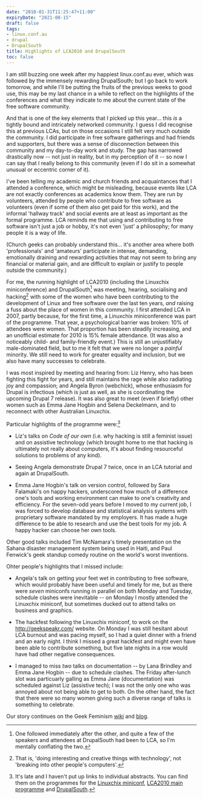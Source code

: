 ```yaml
---
date: "2010-01-31T11:25:47+11:00"
expiryDate: "2021-08-15"
draft: false
tags:
- linux.conf.au
- drupal
- DrupalSouth
title: Highlights of LCA2010 and DrupalSouth
toc: false
---
```


I am still buzzing one week after my happiest linux.conf.au ever, which was followed by the immensely rewarding DrupalSouth; but I go back to work tomorrow, and while I'll be putting the fruits of the previous weeks to good use, this may be my last chance in a while to reflect on the highlights of the conferences and what they indicate to me about the current state of the free software community.

And that is one of the key elements that I picked up this year... this _is_ a tightly bound and intricately networked community. I guess I did recognise this at previous LCAs, but on those occasions I still felt very much outside the community. I did participate in free software gatherings and had friends and supporters, but there was a sense of disconnection between this community and my day-to-day work and study. The gap has narrowed drastically now -- not just in reality, but in my perception of it -- so now I can say that I really belong to this community (even if I do sit in a somewhat unusual or eccentric corner of it).

I've been telling my academic and church friends and acquaintances that I attended a conference, which might be misleading, because events like LCA are not exactly conferences as academics know them. They are run by volunteers, attended by people who contribute to free software as volunteers (even if some of them also get paid for this work), and the informal 'hallway track' and social events are at least as important as the formal programme. LCA reminds me that using and contributing to free software isn't just a job or hobby, it's not even 'just' a philosophy; for many people it is a way of life.

(Church geeks can probably understand this... it's another area where both 'professionals' and 'amateurs' participate in intense, demanding, emotionally draining and rewarding activities that may not seem to bring any financial or material gain, and are difficult to explain or justify to people outside the community.)

For me, the running highlight of LCA2010 (including the Linuxchix miniconference) and DrupalSouth[^prog] was meeting, hearing, socialising and hacking[^hack] with some of the women who have been contributing to the development of Linux and free software over the last ten years, _and_ raising a fuss about the place of women in this community. I first attended LCA in 2007, partly because, for the first time, a Linuxchix miniconference was part of the programme. That year, a psychological barrier was broken: 10% of attendees were women. That proportion has been steadily increasing, and an unofficial estimate for 2010 is 15% female attendance. (It was also a noticeably child- and family-friendly event.) This is still an unjustifiably male-dominated field, but to me it felt that we were no longer a _painful_ minority. We still need to work for greater equality and inclusion, but we also have many successes to celebrate.

I was most inspired by meeting and hearing from: Liz Henry, who has been fighting this fight for years, and still maintains the rage while also radiating joy and compassion; and Angela Byron (webchick), whose enthusiasm for Drupal is infectious (which is just as well, as she is coordinating the upcoming Drupal 7 release). It was also great to meet (even if briefly) other women such as Emma Jane Hogbin and Selena Deckelmann, and to reconnect with other Australian Linuxchix.

Particular highlights of the programme were:[^links]

* Liz's talks on _Code of our own_ (i.e. why hacking is still a feminist issue) and on assistive technology (which brought home to me that hacking is ultimately not really about computers, it's about finding resourceful solutions to problems of any kind).

* Seeing Angela demonstrate Drupal 7 twice, once in an LCA tutorial and again at DrupalSouth.

* Emma Jane Hogbin's talk on version control, followed by Sara Falamaki's on happy hackers, underscored how much of a difference one's tools and working environment can make to one's creativity and efficiency. For the seven-odd years before I moved to my current job, I was forced to develop database and statistical analysis systems with proprietary software mandated by my employers. It has made a huge difference to be able to research and use the best tools for my job. A happy hacker can choose her own tools.

Other good talks included Tim McNamara's timely presentation on the Sahana disaster management system being used in Haiti, and Paul Fenwick's geek standup comedy routine on the world's worst inventions.

Ohter people's highlights that I missed include:

* Angela's talk on getting your feet wet in contributing to free software, which would probably have been useful and timely for me, but as there were *seven* miniconfs running in parallel on both Monday and Tuesday, schedule clashes were inevitable -- on Monday I mostly attended the Linuxchix miniconf, but sometimes ducked out to attend talks on business and graphics.

* The hackfest following the Linuxchix miniconf, to work on the <http://geekspeakr.com/> website. On Monday I was still hesitant about LCA burnout and was pacing myself, so I had a quiet dinner with a friend and an early night. I think I missed a great hackfest and might even have been able to contribute something, but five late nights in a row would have had other negative consequences.

* I managed to miss *two* talks on documentation -- by Lana Brindley and Emma Jane Hogbin -- due to schedule clashes. The Friday after-lunch slot was particuarly galling as Emma Jane (documentation) was scheduled against Liz (assistive tech); I was not the only one who was annoyed about not being able to get to both. On the other hand, the fact that there were so many women giving such a diverse range of talks is something to celebrate.

Our story continues on the Geek Feminism [wiki](http://geekfeminism.wikia.com/) and [blog](http://geekfeminism.org/).

[^prog]: One followed immediately after the other, and quite a few of the speakers and attendees at DrupalSouth had been to LCA, so I'm mentally conflating the two.

[^hack]: That is, 'doing interesting and creative things with technology', not 'breaking into other people's computers'.

[^links]: It's late and I haven't put up links to individual abstracts. You can find them on the programmes for the [Linuxchix miniconf](http://haecksen.org.nz/node/272), [LCA2010 main programme](http://www.lca2010.org.nz/programme/schedule) and [DrupalSouth](http://wellington2010.drupalsouth.net.nz/schedule).
